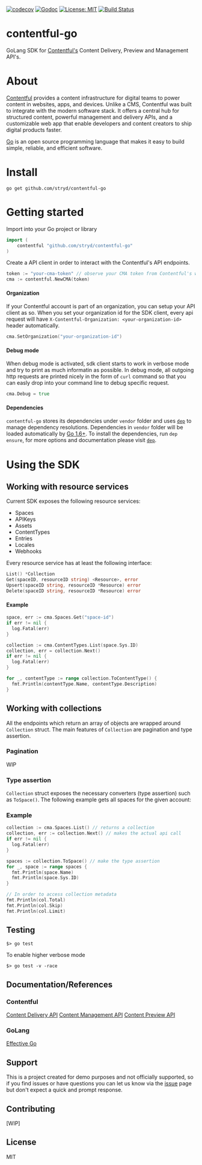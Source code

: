 [![codecov](https://codecov.io/gh/contentful-labs/contentful-go/branch/master/graph/badge.svg)](https://codecov.io/gh/contentful-labs/contentful-go)
[![Godoc](https://img.shields.io/badge/godoc-Reference-brightgreen.svg?style=flat)](https://godoc.org/github.com/contentful-labs/contentful-go)
[![License: MIT](https://img.shields.io/badge/License-MIT-yellow.svg)](https://opensource.org/licenses/MIT)
[![Build Status](https://travis-ci.com/contentful-labs/contentful-go.svg?token=ppF3HxXy28XU9AwHHiGX&branch=master)](https://travis-ci.com/contentful-labs/contentful-go)


# contentful-go

GoLang SDK for [Contentful's](https://www.contentful.com) Content Delivery, Preview and Management API's.

# About

[Contentful](https://www.contentful.com) provides a content infrastructure for digital teams to power content in websites, apps, and devices. Unlike a CMS, Contentful was built to integrate with the modern software stack. It offers a central hub for structured content, powerful management and delivery APIs, and a customizable web app that enable developers and content creators to ship digital products faster.

[Go](https://golang.org) is an open source programming language that makes it easy to build simple, reliable, and efficient software.

# Install

`go get github.com/stryd/contentful-go`

# Getting started

Import into your Go project or library

```go
import (
	contentful "github.com/stryd/contentful-go"
)
```

Create a API client in order to interact with the Contentful's API endpoints.

```go
token := "your-cma-token" // observe your CMA token from Contentful's web page
cma := contentful.NewCMA(token)
```

#### Organization

If your Contentful account is part of an organization, you can setup your API client as so. When you set your organization id for the SDK client, every api request will have `X-Contentful-Organization: <your-organization-id>` header automatically.

```go
cma.SetOrganization("your-organization-id")
```

#### Debug mode

When debug mode is activated, sdk client starts to work in verbose mode and try to print as much informatin as possible. In debug mode, all outgoing http requests are printed nicely in the form of `curl` command so that you can easly drop into your command line to debug specific request.

```go
cma.Debug = true
```

#### Dependencies

`contentful-go` stores its dependencies under `vendor` folder and uses [`dep`](https://github.com/golang/dep) to manage dependency resolutions. Dependencies in `vendor` folder will be loaded automatically by [Go 1.6+](https://golang.org/cmd/go/#hdr-Vendor_Directories). To install the dependencies, run `dep ensure`, for more options and documentation please visit [`dep`](https://github.com/golang/dep).

# Using the SDK

## Working with resource services

Current SDK exposes the following resource services:

* Spaces
* APIKeys
* Assets
* ContentTypes
* Entries
* Locales
* Webhooks

Every resource service has at least the following interface:

```go
List() *Collection
Get(spaceID, resourceID string) <Resource>, error
Upsert(spaceID string, resourceID *Resource) error
Delete(spaceID string, resourceID *Resource) error
```

#### Example

```go
space, err := cma.Spaces.Get("space-id")
if err != nil {
  log.Fatal(err)
}

collection := cma.ContentTypes.List(space.Sys.ID)
collection, err = collection.Next()
if err != nil {
  log.Fatal(err)
}

for _, contentType := range collection.ToContentType() {
  fmt.Println(contentType.Name, contentType.Description)
}
```

## Working with collections

All the endpoints which return an array of objects are wrapped around `Collection` struct. The main features of `Collection` are pagination and type assertion.

### Pagination
WIP

### Type assertion

`Collection` struct exposes the necessary converters (type assertion) such as `ToSpace()`. The following example gets all spaces for the given account:

### Example

```go
collection := cma.Spaces.List() // returns a collection
collection, err := collection.Next() // makes the actual api call
if err != nil {
  log.Fatal(err)
}

spaces := collection.ToSpace() // make the type assertion
for _, space := range spaces {
  fmt.Println(space.Name)
  fmt.Println(space.Sys.ID)
}

// In order to access collection metadata
fmt.Println(col.Total)
fmt.Println(col.Skip)
fmt.Println(col.Limit)
```

## Testing

```shell
$> go test
```

To enable higher verbose mode

```shell
$> go test -v -race
```

## Documentation/References

### Contentful
[Content Delivery API](https://www.contentful.com/developers/docs/references/content-delivery-api/)
[Content Management API](https://www.contentful.com/developers/docs/references/content-management-api/)
[Content Preview API](https://www.contentful.com/developers/docs/references/content-preview-api/)

### GoLang
[Effective Go](https://golang.org/doc/effective_go.html)

## Support

This is a project created for demo purposes and not officially supported, so if you find issues or have questions you can let us know via the [issue](https://github.com/contentful-labs/contentful-go/issues/new) page but don't expect a quick and prompt response.

## Contributing

[WIP]

## License

MIT
